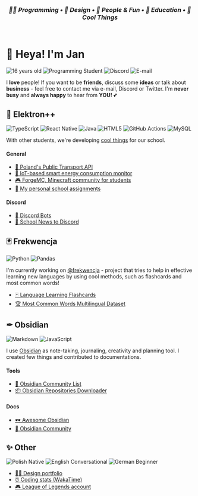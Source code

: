 <br>
<h3 align="center">
  <i>🐱‍💻 Programming • 🎨 Design • 🥰 People & Fun • 📖 Education • 🦄 Cool Things</i>
</h3>
<br>



# 👋 Heya! I'm Jan

![16 years old](https://img.shields.io/badge/-%F0%9F%A7%81%2016%20years%20old%20-pink?style=for-the-badge) ![Programming Student](https://img.shields.io/badge/-%F0%9F%91%A8%E2%80%8D%F0%9F%8E%93%20programming%20student%20(2/5%20year)-blueviolet?style=for-the-badge) ![Discord](https://img.shields.io/badge/konhi%231588-%237289DA.svg?style=for-the-badge&logo=discord&logoColor=white) ![E-mail](https://img.shields.io/badge/-%F0%9F%93%A7%20hello.konhi%40gmail.com-9cf?style=for-the-badge)

I **love** people! If you want to be **friends**, discuss some **ideas** or talk about **business** - feel free to contact me via e-mail, Discord or Twitter. I'm **never busy** and **always happy** to hear from **YOU!** 💕


## 🎒 Elektron++
![TypeScript](https://img.shields.io/badge/typescript-%23007ACC.svg?style=for-the-badge&logo=typescript&logoColor=white) ![React Native](https://img.shields.io/badge/react_native-%2320232a.svg?style=for-the-badge&logo=react&logoColor=%2361DAFB) ![Java](https://img.shields.io/badge/java-%23ED8B00.svg?style=for-the-badge&logo=java&logoColor=white) ![HTML5](https://img.shields.io/badge/html5-%23E34F26.svg?style=for-the-badge&logo=html5&logoColor=white) ![GitHub Actions](https://img.shields.io/badge/githubactions-%232671E5.svg?style=for-the-badge&logo=githubactions&logoColor=white) ![MySQL](https://img.shields.io/badge/mysql-%2300f.svg?style=for-the-badge&logo=mysql&logoColor=white)

With other students, we're developing [cool things](https://github.com/ElektronPlus) for our school.

#### General
- [🚌 Poland's Public Transport API](https://github.com/konhi/poland-public-transport-api)
- [🔌 IoT-based smart energy consumption monitor](https://github.com/konhi/school-iot-contest)
- [🎮 ForgeMC, Minecraft community for students](https://github.com/ForgeMC)
- [📝 My personal school assignments](https://github.com/konhi/personal-school-assignments)

#### Discord
- [🤖 Discord Bots](https://github.com/ElektronPlus/discord)
- [📰 School News to Discord](https://github.com/ElektronPlus/zseis-news)

## 🃏 Frekwencja
![Python](https://img.shields.io/badge/python-3670A0?style=for-the-badge&logo=python&logoColor=ffdd54) ![Pandas](https://img.shields.io/badge/pandas-%23150458.svg?style=for-the-badge&logo=pandas&logoColor=white)

I'm currently working on [@frekwencja](https://github.com/frekwencja) - project that tries to help in effective learning new languages by using cool methods, such as flashcards and most common words!

- [🃏 Language Learning Flashcards](https://github.com/frekwencja/language-learning-flashcards)
- [🏆 Most Common Words Multilingual Dataset](https://github.com/frekwencja/most-common-words-multilingual)

## ✒ Obsidian
![Markdown](https://img.shields.io/badge/markdown-%23000000.svg?style=for-the-badge&logo=markdown&logoColor=white) ![JavaScript](https://img.shields.io/badge/javascript-%23323330.svg?style=for-the-badge&logo=javascript&logoColor=%23F7DF1E)

I use [Obsidian](https://obsidian.md/) as note-taking, journaling, creativity and planning tool. I created few things and contributed to documentations.

#### Tools
- [📃 Obsidian Community List](https://github.com/konhi/obsidian-community-list)
- [📦 Obsidian Repositories Downloader](https://github.com/konhi/obsidian-repositories-downloader)

#### Docs
- [🕶️ Awesome Obsidian](https://github.com/kmaasrud/awesome-obsidian)
- [🔮 Obsidian Community](https://github.com/obsidian-community/obsidian-hub)

## ✨ Other
![Polish Native](https://img.shields.io/badge/%F0%9F%87%B5%F0%9F%87%B1Polish-native-blue?style=for-the-badge) ![English Conversational](https://img.shields.io/badge/%F0%9F%87%AC%F0%9F%87%A7English-conversational-blue?style=for-the-badge) ![German Beginner](https://img.shields.io/badge/%F0%9F%87%A9%F0%9F%87%AAGerman-beginner-blue?style=for-the-badge)

- [👨‍🎨 Design portfolio](https://dribbble.com/konhi)
- [⏰ Coding stats (WakaTime)](https://wakatime.com/@konhi)
- [🎮 League of Legends account](https://u.gg/lol/profile/eun1/qratos1/overview)
